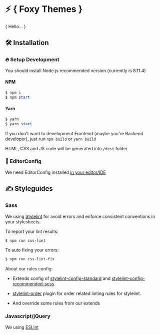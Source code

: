 ﻿# ⚡️ { Foxy Themes }

{ Hello... }

## 🛠 Installation

### 🔥 Setup Development

You should install Node.js recommended version (currently is 8.11.4)

#### NPM

```powershell
$ npm i
$ npm start
```

#### Yarn

```powershell
$ yarn
$ yarn start
```

If you don't want to development Frontend (maybe you're Backend developer), just run `npm build` or `yarn build`

HTML, CSS and JS code will be generated into `/dest` folder

### 🙏 EditorConfig

We need EditorConfig installed [in your editor/IDE](http://editorconfig.org/#download)

## ✍️ Styleguides

### Sass

We using [Stylelint](https://stylelint.io/) for avoid errors and enforce consistent conventions in your stylesheets.

To report your lint results:

```powershell
$ npm run css-lint
```

To auto fixing your errors:

```powershell
$ npm run css-lint-fix
```

About our rules config:

-   Extends config of [stylelint-config-standard](https://github.com/stylelint/stylelint-config-standard) and [stylelint-config-recommended-scss](https://github.com/kristerkari/stylelint-config-recommended-scss).
    
-   [stylelint-order](https://github.com/hudochenkov/stylelint-order) plugin for order related linting rules for stylelint.
    
-   And override some rules from our extends
    

### Javascript/jQuery

We using [ESLint](https://eslint.org/)
